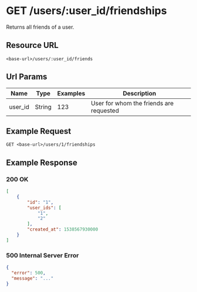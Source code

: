 # GET /users/:user_id/friendships

Returns all friends of a user.

## Resource URL
`<base-url>/users/:user_id/friends`

## Url Params

| Name    | Type   | Examples | Description                             |
|---------|--------|----------|-----------------------------------------|
| user_id | String | 123      | User for whom the friends are requested |


## Example Request
`GET <base-url>/users/1/friendships`

## Example Response

### 200 OK

```json
[
    {
        "id": "1",
        "user_ids": [
            "1",
            "2"
        ],
        "created_at": 1538567930000
    }
]

```

### 500 Internal Server Error

```json
{
  "error": 500,
  "message": "..."
}

```